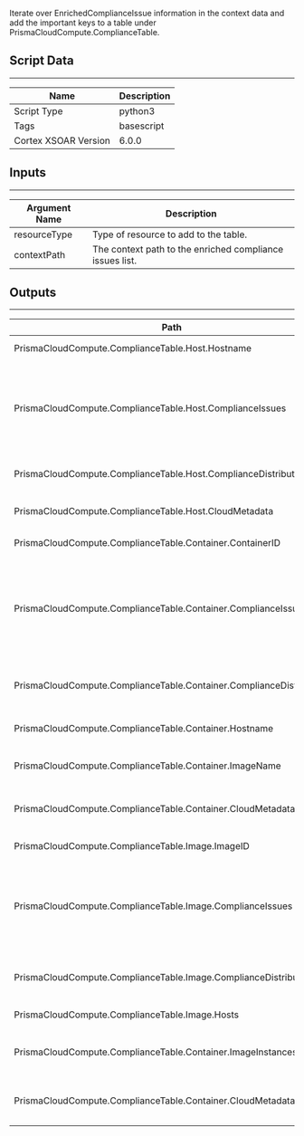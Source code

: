 Iterate over EnrichedComplianceIssue information in the context data and add the important keys to a table under PrismaCloudCompute.ComplianceTable.

## Script Data

---

| **Name** | **Description** |
| --- | --- |
| Script Type | python3 |
| Tags | basescript |
| Cortex XSOAR Version | 6.0.0 |

## Inputs

---

| **Argument Name** | **Description** |
| --- | --- |
| resourceType | Type of resource to add to the table. |
| contextPath | The context path to the enriched compliance issues list. |

## Outputs

---

| **Path**                                                            | **Description** | **Type** |
|---------------------------------------------------------------------| --- | --- |
| PrismaCloudCompute.ComplianceTable.Host.Hostname                    | ID of the host. | String |
| PrismaCloudCompute.ComplianceTable.Host.ComplianceIssues            | Compliance issue records related to the host. Updated in every iteration. | Array |
| PrismaCloudCompute.ComplianceTable.Host.ComplianceDistribution      | Compliance distribution of the host. | Dictionary |
| PrismaCloudCompute.ComplianceTable.Host.CloudMetadata               | Cloud metadata of the host. | Dictionary |
| PrismaCloudCompute.ComplianceTable.Container.ContainerID            | ID of the container. | String |
| PrismaCloudCompute.ComplianceTable.Container.ComplianceIssues       | Compliance issue records related to the container. Updated in every iteration. | Array |
| PrismaCloudCompute.ComplianceTable.Container.ComplianceDistribution | Compliance distribution of the container. | Dictionary |
| PrismaCloudCompute.ComplianceTable.Container.Hostname               | Hostname of the container. | String |
| PrismaCloudCompute.ComplianceTable.Container.ImageName              | Image name of the container. | String |
| PrismaCloudCompute.ComplianceTable.Container.CloudMetadata          | Cloud metadata of the container. | Dictionary |
| PrismaCloudCompute.ComplianceTable.Image.ImageID                    | ID of the image. | String |
| PrismaCloudCompute.ComplianceTable.Image.ComplianceIssues           | Compliance issue records related to the image. Updated in every iteration. | Array |
| PrismaCloudCompute.ComplianceTable.Image.ComplianceDistribution     | Compliance distribution of the image. | Dictionary |
| PrismaCloudCompute.ComplianceTable.Image.Hosts                      | Hosts of the image. | Array |
| PrismaCloudCompute.ComplianceTable.Container.ImageInstances         | Image instances of the image. | Array |
| PrismaCloudCompute.ComplianceTable.Container.CloudMetadata          | Cloud metadata of the image. | Dictionary |
